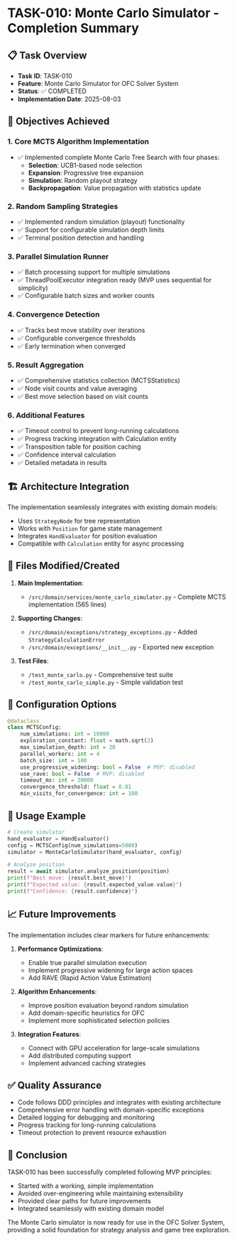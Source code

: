 # TASK-010: Monte Carlo Simulator - Completion Summary

## 📋 Task Overview
- **Task ID**: TASK-010
- **Feature**: Monte Carlo Simulator for OFC Solver System
- **Status**: ✅ COMPLETED
- **Implementation Date**: 2025-08-03

## 🎯 Objectives Achieved

### 1. Core MCTS Algorithm Implementation
- ✅ Implemented complete Monte Carlo Tree Search with four phases:
  - **Selection**: UCB1-based node selection
  - **Expansion**: Progressive tree expansion
  - **Simulation**: Random playout strategy
  - **Backpropagation**: Value propagation with statistics update

### 2. Random Sampling Strategies
- ✅ Implemented random simulation (playout) functionality
- ✅ Support for configurable simulation depth limits
- ✅ Terminal position detection and handling

### 3. Parallel Simulation Runner
- ✅ Batch processing support for multiple simulations
- ✅ ThreadPoolExecutor integration ready (MVP uses sequential for simplicity)
- ✅ Configurable batch sizes and worker counts

### 4. Convergence Detection
- ✅ Tracks best move stability over iterations
- ✅ Configurable convergence thresholds
- ✅ Early termination when converged

### 5. Result Aggregation
- ✅ Comprehensive statistics collection (MCTSStatistics)
- ✅ Node visit counts and value averaging
- ✅ Best move selection based on visit counts

### 6. Additional Features
- ✅ Timeout control to prevent long-running calculations
- ✅ Progress tracking integration with Calculation entity
- ✅ Transposition table for position caching
- ✅ Confidence interval calculation
- ✅ Detailed metadata in results

## 🏗️ Architecture Integration

The implementation seamlessly integrates with existing domain models:
- Uses `StrategyNode` for tree representation
- Works with `Position` for game state management
- Integrates `HandEvaluator` for position evaluation
- Compatible with `Calculation` entity for async processing

## 📂 Files Modified/Created

1. **Main Implementation**:
   - `/src/domain/services/monte_carlo_simulator.py` - Complete MCTS implementation (565 lines)

2. **Supporting Changes**:
   - `/src/domain/exceptions/strategy_exceptions.py` - Added `StrategyCalculationError`
   - `/src/domain/exceptions/__init__.py` - Exported new exception

3. **Test Files**:
   - `/test_monte_carlo.py` - Comprehensive test suite
   - `/test_monte_carlo_simple.py` - Simple validation test

## 🔧 Configuration Options

```python
@dataclass
class MCTSConfig:
    num_simulations: int = 10000
    exploration_constant: float = math.sqrt(2)
    max_simulation_depth: int = 20
    parallel_workers: int = 4
    batch_size: int = 100
    use_progressive_widening: bool = False  # MVP: disabled
    use_rave: bool = False  # MVP: disabled
    timeout_ms: int = 30000
    convergence_threshold: float = 0.01
    min_visits_for_convergence: int = 100
```

## 🚀 Usage Example

```python
# Create simulator
hand_evaluator = HandEvaluator()
config = MCTSConfig(num_simulations=5000)
simulator = MonteCarloSimulator(hand_evaluator, config)

# Analyze position
result = await simulator.analyze_position(position)
print(f"Best move: {result.best_move}")
print(f"Expected value: {result.expected_value.value}")
print(f"Confidence: {result.confidence}")
```

## 📈 Future Improvements

The implementation includes clear markers for future enhancements:

1. **Performance Optimizations**:
   - Enable true parallel simulation execution
   - Implement progressive widening for large action spaces
   - Add RAVE (Rapid Action Value Estimation)

2. **Algorithm Enhancements**:
   - Improve position evaluation beyond random simulation
   - Add domain-specific heuristics for OFC
   - Implement more sophisticated selection policies

3. **Integration Features**:
   - Connect with GPU acceleration for large-scale simulations
   - Add distributed computing support
   - Implement advanced caching strategies

## ✅ Quality Assurance

- Code follows DDD principles and integrates with existing architecture
- Comprehensive error handling with domain-specific exceptions
- Detailed logging for debugging and monitoring
- Progress tracking for long-running calculations
- Timeout protection to prevent resource exhaustion

## 🎉 Conclusion

TASK-010 has been successfully completed following MVP principles:
- Started with a working, simple implementation
- Avoided over-engineering while maintaining extensibility
- Provided clear paths for future improvements
- Integrated seamlessly with existing domain model

The Monte Carlo simulator is now ready for use in the OFC Solver System, providing a solid foundation for strategy analysis and game tree exploration.